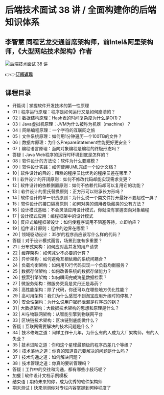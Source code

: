 后端技术面试 38 讲 / 全面构建你的后端知识体系
==========================

李智慧 **同程艺龙交通首席架构师，前Intel&amp;阿里架构师，《大型网站技术架构》作者**
-------------------------------------------------

![后端技术面试 38 讲](https://www.geekgay.com/storage/geek/geek_61625500badfe484a607eaafbf57f730.jpg)  
  
👉👉[**订阅返现**](https://time.geekbang.org/column/intro/100040201?code=fAIuCCVzpBGahNcij9fBVQjsVsAVDoQcs6YroJ1JDVo%3D "后端技术面试 38 讲")  
  
课程目录
----

  
  
- 开篇词 | 掌握软件开发技术的第一性原理
- 01丨程序运行原理：程序是如何运行又是如何崩溃的？
- 02丨数据结构原理：Hash表的时间复杂度为什么是O(1)？
- 03丨Java虚拟机原理：JVM为什么被称为机器（machine）？
- 04丨网络编程原理：一个字符的互联网之旅
- 05丨文件系统原理：如何用1分钟遍历一个100TB的文件？
- 06丨数据库原理：为什么PrepareStatement性能更好更安全？
- 07丨编程语言原理：面向对象编程是编程的终极形态吗？
- 答疑丨Java Web程序的运行时环境到底是怎样的？
- 08丨软件设计的方法论：软件为什么要建模？
- 09丨软件设计实践：如何使用UML完成一个设计文档？
- 10 | 软件设计的目的：糟糕的程序员比优秀的程序员差在哪里？
- 11丨软件设计的开闭原则：如何不修改代码却能实现需求变更？
- 12 | 软件设计的依赖倒置原则：如何不依赖代码却可以复用它的功能？
- 13丨软件设计的里氏替换原则：正方形可以继承长方形吗？
- 14 | 软件设计的单一职责原则：为什么说一个类文件打开最好不要超过一屏？
- 15丨软件设计的接口隔离原则：如何对类的调用者隐藏类的公有方法？
- 16 | 设计模式基础：不会灵活应用设计模式，你就没有掌握面向对象编程
- 17 | 设计模式应用：编程框架中的设计模式
- 18 | 反应式编程框架设计：如何使程序调用不阻塞等待，立即响应？
- 19 | 组件设计原则：组件的边界在哪里？
- 20 | 领域驱动设计：35岁的程序员应该写什么样的代码？
- 答疑丨对于设计模式而言，场景到底有多重要？
- 21丨分布式架构：如何应对高并发的用户请求
- 22 | 缓存架构：如何减少不必要的计算？
- 23 | 异步架构：如何避免互相依赖的系统间耦合？
- 24 | 负载均衡架构：如何用10行代码实现一个负载均衡服务？
- 25 | 数据存储架构：如何改善系统的数据存储能力？
- 26 | 搜索引擎架构：如何瞬间完成海量数据检索？
- 27 | 微服务架构：微服务究竟是灵丹还是毒药？
- 28 | 高性能架构：除了代码，你还可以在哪些地方优化性能？
- 29 | 高可用架构：我们为什么感觉不到淘宝应用升级时的停机？
- 30 | 安全性架构：为什么说用户密码泄漏是程序员的锅？
- 31 | 大数据架构：大数据技术架构的思想和原理是什么？
- 32 | AI与物联网架构：从智能引擎到物联网平台
- 33 | 区块链技术架构：区块链到底能做什么？
- 答疑丨互联网需要解决的技术问题是什么？
- 34 | 技术修炼之道：同样工作十几年，为什么有的人成为大厂架构师，有的人失业？
- 35 | 技术进阶之道：你和这个星球最顶级的程序员差几个等级？
- 36丨技术落地之道：你真的知道自己要解决的问题是什么吗？
- 37丨技术沟通之道：如何解决问题？
- 38丨技术管理之道：你真的要转管理吗？
- 答疑丨工作中的交往和沟通，都有哪些小技巧呢？
- 加餐 | 软件设计文档示例模板
- 结束语丨期待未来的你，成为优秀的软件架构师
- 期末测试丨快来测测你对专栏内容掌握到何种程度了